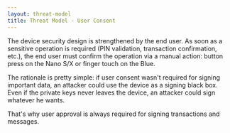 ```yaml
---
layout: threat-model
title: Threat Model - User Consent
---
```


The device security design is strengthened by the end user. As soon as a
sensitive operation is required (PIN validation, transaction confirmation,
etc.), the end user must confirm the operation via a manual action: button press
on the Nano S/X or finger touch on the Blue.

The rationale is pretty simple: if user consent wasn't required for signing
important data, an attacker could use the device as a signing black box. Even if
the private keys never leaves the device, an attacker could sign whatever he
wants.

That's why user approval is always required for signing transactions and
messages.

